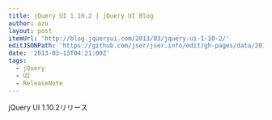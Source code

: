 ```yaml
---
title: jQuery UI 1.10.2 | jQuery UI Blog
author: azu
layout: post
itemUrl: 'http://blog.jqueryui.com/2013/03/jquery-ui-1-10-2/'
editJSONPath: 'https://github.com/jser/jser.info/edit/gh-pages/data/2013/03/index.json'
date: '2013-03-13T04:21:00Z'
tags:
  - jQuery
  - UI
  - ReleaseNote
---
```

jQuery UI 1.10.2リリース
